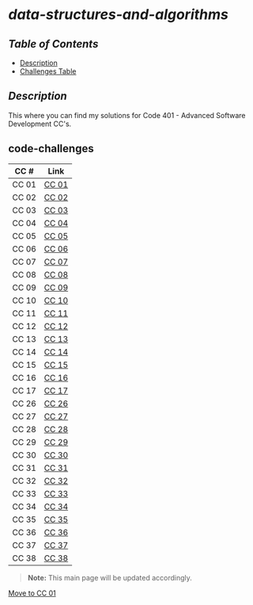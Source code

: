 # ***data-structures-and-algorithms***

## ***Table of Contents***

- [Description](#description)
- [Challenges Table](#code-challenges)

## ***Description***

This where you can find my solutions for Code 401 - Advanced Software Development CC's.

## code-challenges

| CC #      | Link |
| ----------- | ----------- |
| CC 01     | [CC 01](./array_reverse/README.md) |
| CC 02     | [CC 02](./array_insert_shift/README.md) |
| CC 03     | [CC 03](./array_binary_search/README.md) |
| CC 04     | [CC 04](./mock_interview1/README.md) |
| CC 05     | [CC 05](./linked_list/README.md) |
| CC 06     | [CC 06](./linked_list_insertions/README.md) |
| CC 07     | [CC 07](./mock_interview2/README.md) |
| CC 08     | [CC 08](./linked_list_zip/README.md) |
| CC 09     | [CC 09](./mock_interview3/README.md) |
| CC 10     | [CC 10](./stack_and_queue/README.md) |
| CC 11     | [CC 11](./stack_queue_pseudo/README.md) |
| CC 12     | [CC 12](./stack-queue-animal-shelter/README.md) |
| CC 13     | [CC 13](./stack-queue-brackets/README.md) |
| CC 14     | [CC 14](./mock-interview4/README.md) |
| CC 15     | [CC 15](./trees/README.md) |
| CC 16     | [CC 16](./tree-max/README.md) |
| CC 17     | [CC 17](./tree-breadth-first/README.md) |
| CC 26     | [CC 26](./sorting/insertion/README.md) |
| CC 27     | [CC 27](./sorting/merge/README.md) |
| CC 28     | [CC 28](./sorting/compersions/compersions.py) |
| CC 29     | [CC 29](./sorting/insertion/README.md) |
| CC 30     | [CC 30](./hashtable/README.md) |
| CC 31     | [CC 31](./hashmap-repeated-word/README.md) |
| CC 32     | [CC 32](./tree_intersection/README.md) |
| CC 33     | [CC 33](./hashmap_left_join/README.md) |
| CC 34     | [CC 34](./mock_interview5/README.md) |
| CC 35     | [CC 35](./graph/README.md) |
| CC 36     | [CC 36](./graph/graph_breadth_first/README.md) |
| CC 37     | [CC 37](./graph-business-trip/README.md) |
| CC 38     | [CC 38](./graph/graph_depth_first/README.md) |


> **Note:** This main page will be updated accordingly.

[Move to CC 01](./array_reverse/README.md)
